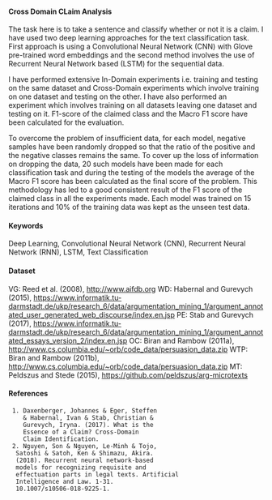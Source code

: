 #### Cross Domain CLaim Analysis
The task here is to take a sentence and classify whether or not it is a claim. I have used two deep learning approaches for the text classification task. First approach is using a Convolutional Neural Network (CNN) with Glove pre-trained word embeddings and the second method involves the use of Recurrent Neural Network based (LSTM) for the sequential data.

I have performed extensive In-Domain experiments i.e. training and testing on the same dataset and Cross-Domain experiments which involve training on one dataset and testing on the other. I have also performed an experiment which involves training on all datasets leaving one dataset and testing on it. F1-score of the claimed class and the Macro F1 score have been calculated for the evaluation.

To overcome the problem of insufficient data, for each model, negative samples have been randomly dropped so that the ratio of the positive and the negative classes remains the same. To cover up the loss of information on dropping the data, 20 such models have been made for each classification task and during the testing of the models the average of the Macro F1 score has been calculated as the final score of the problem. This methodology has led to a good consistent
result of the F1 score of the claimed class in all the experiments made. Each model was trained on 15 iterations and 10% of the training data was kept as the unseen test data.


#### Keywords
Deep Learning, Convolutional Neural Network
(CNN), Recurrent Neural Network (RNN), LSTM,
Text Classification

#### Dataset
VG: Reed et al. (2008), http://www.aifdb.org
WD: Habernal and Gurevych (2015), https://www.informatik.tu-darmstadt.de/ukp/research_6/data/argumentation_mining_1/argument_annotated_user_generated_web_discourse/index.en.jsp
PE: Stab and Gurevych (2017), https://www.informatik.tu-darmstadt.de/ukp/research_6/data/argumentation_mining_1/argument_annotated_essays_version_2/index.en.jsp
OC: Biran and Rambow (2011a), http://www.cs.columbia.edu/~orb/code_data/persuasion_data.zip
WTP: Biran and Rambow (2011b), http://www.cs.columbia.edu/~orb/code_data/persuasion_data.zip
MT: Peldszus and Stede (2015), https://github.com/peldszus/arg-microtexts

#### References

     1. Daxenberger, Johannes & Eger, Steffen
        & Habernal, Ivan & Stab, Christian &
        Gurevych, Iryna. (2017). What is the
        Essence of a Claim? Cross-Domain
        Claim Identification.
     2. Nguyen, Son & Nguyen, Le-Minh & Tojo,
      Satoshi & Satoh, Ken & Shimazu, Akira.
      (2018). Recurrent neural network-based
      models for recognizing requisite and
      effectuation parts in legal texts. Artificial
      Intelligence and Law. 1-31.
      10.1007/s10506-018-9225-1.
